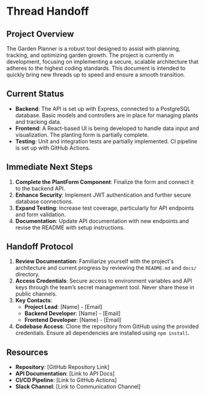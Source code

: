 # Thread Handoff

## Project Overview

The Garden Planner is a robust tool designed to assist with planning, tracking, and optimizing garden growth. The project is currently in development, focusing on implementing a secure, scalable architecture that adheres to the highest coding standards. This document is intended to quickly bring new threads up to speed and ensure a smooth transition.

## Current Status

- **Backend**: The API is set up with Express, connected to a PostgreSQL database. Basic models and controllers are in place for managing plants and tracking data.
- **Frontend**: A React-based UI is being developed to handle data input and visualization. The planting form is partially complete.
- **Testing**: Unit and integration tests are partially implemented. CI pipeline is set up with GitHub Actions.

## Immediate Next Steps

1. **Complete the PlantForm Component**: Finalize the form and connect it to the backend API.
2. **Enhance Security**: Implement JWT authentication and further secure database connections.
3. **Expand Testing**: Increase test coverage, particularly for API endpoints and form validation.
4. **Documentation**: Update API documentation with new endpoints and revise the README with setup instructions.

## Handoff Protocol

1. **Review Documentation**: Familiarize yourself with the project's architecture and current progress by reviewing the `README.md` and `docs/` directory.
2. **Access Credentials**: Secure access to environment variables and API keys through the team’s secret management tool. Never share these in public channels.
3. **Key Contacts**: 
   - **Project Lead**: [Name] - [Email]
   - **Backend Developer**: [Name] - [Email]
   - **Frontend Developer**: [Name] - [Email]
4. **Codebase Access**: Clone the repository from GitHub using the provided credentials. Ensure all dependencies are installed using `npm install`.

## Resources

- **Repository**: [GitHub Repository Link]
- **API Documentation**: [Link to API Docs]
- **CI/CD Pipeline**: [Link to GitHub Actions]
- **Slack Channel**: [Link to Communication Channel]